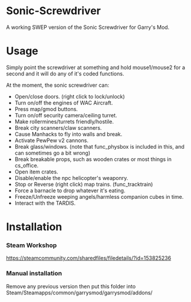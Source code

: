 Sonic-Screwdriver
=
A working SWEP version of the Sonic Screwdriver for Garry's Mod.

Usage
=

Simply point the screwdriver at something and hold mouse1/mouse2 for a second and it will do any of it's coded functions.

At the moment, the sonic screwdriver can:
- Open/close doors. (right click to lock/unlock)
- Turn on/off the engines of WAC Aircraft.
- Press map/gmod buttons.
- Turn on/off security camera/ceiling turret.
- Make rollermines/turrets friendly/hostile.
- Break city scanners/claw scanners.
- Cause Manhacks to fly into walls and break.
- Activate PewPew v2 cannons.
- Break glass/windows. (note that func_physbox is included in this, and can sometimes go a bit wrong)
- Break breakable props, such as wooden crates or most things in cs_office.
- Open item crates.
- Disable/enable the npc helicopter's weaponry.
- Stop or Reverse (right click) map trains. (func_tracktrain)
- Force a barnacle to drop whatever it's eating.
- Freeze/Unfreeze weeping angels/harmless companion cubes in time.
- Interact with the TARDIS.

Installation
=

### Steam Workshop
https://steamcommunity.com/sharedfiles/filedetails/?id=153825236

### Manual installation
Remove any previous version then put this folder into Steam/Steamapps/common/garrysmod/garrysmod/addons/
